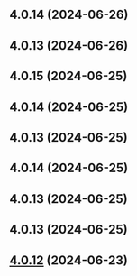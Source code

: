 ## 4.0.14 (2024-06-26)



## 4.0.13 (2024-06-26)



## 4.0.15 (2024-06-25)



## 4.0.14 (2024-06-25)



## 4.0.13 (2024-06-25)



## 4.0.14 (2024-06-25)



## 4.0.13 (2024-06-25)



## 4.0.13 (2024-06-25)



## [4.0.12](https://github.com/revolist/revogrid/compare/v3.5.2...v4.0.12) (2024-06-23)



